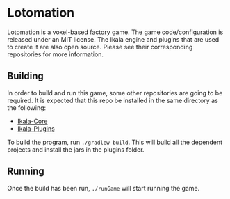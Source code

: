 # Lotomation

Lotomation is a voxel-based factory game. The game code/configuration is released under an MIT license.
The Ikala engine and plugins that are used to create it are also open source. Please see their corresponding repositories for more information.

## Building

In order to build and run this game, some other repositories are going to be required. It is expected that this repo be installed in the same directory as the following:

* [Ikala-Core](https://github.com/Maceris/Ikala-Core)
* [Ikala-Plugins](https://github.com/Maceris/Ikala-Plugins)

To build the program, run `./gradlew build`. This will build all the dependent projects and install the jars in the plugins folder.

## Running

Once the build has been run, `./runGame` will start running the game.
